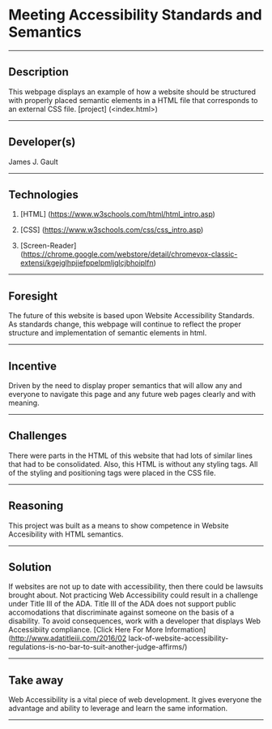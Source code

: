 # Meeting Accessibility Standards and Semantics

---

## Description

This webpage displays an example of how a website should be structured with properly placed semantic elements in a HTML file that corresponds to an external CSS file. [project] (<index.html>)

---

## Developer(s)

James J. Gault

---

## Technologies

1. [HTML] (<https://www.w3schools.com/html/html_intro.asp>)

2. [CSS] (<https://www.w3schools.com/css/css_intro.asp>)

3. [Screen-Reader] (<https://chrome.google.com/webstore/detail/chromevox-classic-extensi/kgejglhpjiefppelpmljglcjbhoiplfn>)

---

## Foresight

The future of this website is based upon Website Accessibility Standards. As standards change, this webpage will continue to reflect the proper structure and implementation of semantic elements in html.

---

## Incentive

Driven by the need to display proper semantics that will allow any and everyone to navigate this page and any future web pages clearly and with meaning.

---

## Challenges

There were parts in the HTML of this website that had lots of similar lines that had to be consolidated. Also, this HTML is without any styling tags. All of the styling and positioning tags were placed in the CSS file.

---

## Reasoning

This project was built as a means to show competence in Website Accesibility with HTML semantics.

---

## Solution

If websites are not up to date with accessibility, then there could be lawsuits brought about. Not practicing Web Accessibility could result in a challenge under Title III of the ADA. Title III of the ADA does not support public accomodations that discriminate against someone on the basis of a disability. To avoid consequences, work with a developer that displays Web Accessibiity compliance. [Click Here For More Information] (<http://www.adatitleiii.com/2016/02> lack-of-website-accessibility-regulations-is-no-bar-to-suit-another-judge-affirms/)

---

## Take away

Web Accessibility is a vital piece of web development. It gives everyone the advantage and ability to leverage and learn the same information.

---
